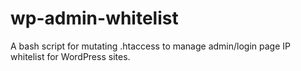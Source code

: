 # wp-admin-whitelist
A bash script for mutating .htaccess to manage admin/login page IP whitelist for WordPress sites.
